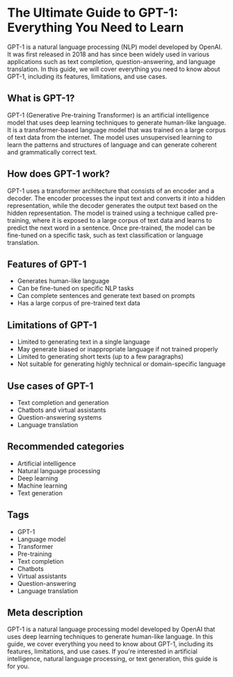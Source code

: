 # The Ultimate Guide to GPT-1: Everything You Need to Learn

GPT-1 is a natural language processing (NLP) model developed by OpenAI. It was first released in 2018 and has since been widely used in various applications such as text completion, question-answering, and language translation. In this guide, we will cover everything you need to know about GPT-1, including its features, limitations, and use cases.

## What is GPT-1?

GPT-1 (Generative Pre-training Transformer) is an artificial intelligence model that uses deep learning techniques to generate human-like language. It is a transformer-based language model that was trained on a large corpus of text data from the internet. The model uses unsupervised learning to learn the patterns and structures of language and can generate coherent and grammatically correct text.

## How does GPT-1 work?

GPT-1 uses a transformer architecture that consists of an encoder and a decoder. The encoder processes the input text and converts it into a hidden representation, while the decoder generates the output text based on the hidden representation. The model is trained using a technique called pre-training, where it is exposed to a large corpus of text data and learns to predict the next word in a sentence. Once pre-trained, the model can be fine-tuned on a specific task, such as text classification or language translation.

## Features of GPT-1

- Generates human-like language
- Can be fine-tuned on specific NLP tasks
- Can complete sentences and generate text based on prompts
- Has a large corpus of pre-trained text data

## Limitations of GPT-1

- Limited to generating text in a single language
- May generate biased or inappropriate language if not trained properly
- Limited to generating short texts (up to a few paragraphs)
- Not suitable for generating highly technical or domain-specific language

## Use cases of GPT-1

- Text completion and generation
- Chatbots and virtual assistants
- Question-answering systems
- Language translation

## Recommended categories

- Artificial intelligence
- Natural language processing
- Deep learning
- Machine learning
- Text generation

## Tags

- GPT-1
- Language model
- Transformer
- Pre-training
- Text completion
- Chatbots
- Virtual assistants
- Question-answering
- Language translation

## Meta description

GPT-1 is a natural language processing model developed by OpenAI that uses deep learning techniques to generate human-like language. In this guide, we cover everything you need to know about GPT-1, including its features, limitations, and use cases. If you're interested in artificial intelligence, natural language processing, or text generation, this guide is for you.
